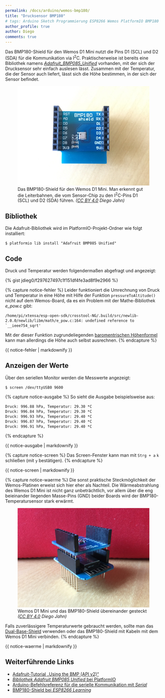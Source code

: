 ```yaml
---
permalink: /docs/arduino/wemos-bmp180/
title: "Drucksensor BMP180"
# tags: Arduino Sketch Programmierung ESP8266 Wemos PlatformIO BMP180
author_profile: true
author: Diego
comments: true
---
```

Das BMP180-Shield für den Wemos D1 Mini nutzt die Pins D1 (SCL) und D2 (SDA) für die Kommunikation via I<sup>2</sup>C. Praktischerweise ist bereits eine Bibliothek namens [*Adafruit_BMP085_Unified*](https://github.com/adafruit/Adafruit_BMP085_Unified) vorhanden, mit der sich der Drucksensor sehr einfach auslesen lässt. Zusammen mit der Temperatur, die der Sensor auch liefert, lässt sich die Höhe bestimmen, in der sich der Sensor befindet.

<figure>
    <a href="/assets/images/docs/wemos-d1-mini_bmp180-shield.jpg"><img src="/assets/images/docs/wemos-d1-mini_bmp180-shield.jpg" alt="Foto des BMP180-Shields."></a>
    <figcaption>
        Das BMP180-Shield für den Wemos D1 Mini. Man erkennt gut die Leiterbahnen, die vom Sensor-Chip zu den I<sup>2</sup>C-Pins D1 (SCL) und D2 (SDA) führen. <i>(<a href="https://creativecommons.org/licenses/by/4.0/">CC BY 4.0</a> Diego Jahn)</i>
    </figcaption>
</figure>

## Bibliothek

Die Adafruit-Bibliothek wird im PlatformIO-Projekt-Ordner wie folgt installiert:

    $ platformio lib install "Adafruit BMP085 Unified"

## Code

Druck und Temperatur werden folgendermaßen abgefragt und angezeigt:

{% gist jdieg0/f297627497c1f151df4fe3ad8f9e2966 %}

{% capture notice-fehler %}
Leider funktioniert die Umrechnung von Druck und Temperatur in eine Höhe mit Hilfe der Funktion ```pressureToAltitude()``` nicht auf dem Wemos-Board, da es ein Problem mit der Mathe-Bibliothek *e_pow.c* gibt:

```
/home/pi/xtensa/esp-open-sdk/crosstool-NG/.build/src/newlib-2.0.0/newlib/libm/math/e_pow.c:164: undefined reference to `__ieee754_sqrt'
```

Mit der dieser Funktion zugrundeliegenden [baromentrischen Höhenformel](https://de.wikipedia.org/wiki/Barometrische_Höhenformel) kann man allerdings die Höhe auch selbst ausrechnen.
{% endcapture %}
<div class="notice">
    {{ notice-fehler | markdownify }}
</div>

## Anzeigen der Werte

Über den seriellen Monitor werden die Messwerte angezeigt:

    $ screen /dev/ttyUSB0 9600

{% capture notice-ausgabe %}
So sieht die Ausgabe beispielsweise aus:

```
Druck: 996.88 hPa, Temperatur: 29.30 *C
Druck: 996.84 hPa, Temperatur: 29.30 *C
Druck: 996.93 hPa, Temperatur: 29.40 *C
Druck: 996.87 hPa, Temperatur: 29.40 *C
Druck: 996.91 hPa, Temperatur: 29.40 *C
```
{% endcapture %}
<div class="notice--success">
	{{ notice-ausgabe | markdownify }}
</div>

{% capture notice-screen %}
Das Screen-Fenster kann man mit ```Strg + a``` ```k``` schließen (mit ```y``` bestätigen).
{% endcapture %}
<div class="notice--info">
	{{ notice-screen | markdownify }}
</div>

{% capture notice-waerme %}
Die sonst praktische Steckmöglichkeit der Wemos-Platinen erweist sich hier eher als Nachteil. Die Wärmeabstrahlung des Wemos D1 Mini ist nicht ganz unbeträchtlich, vor allem über die eng beieinander liegenden Masse-Pins (GND) beider Boards wird der BMP180-Temperatursensor stark erwärmt.

<figure>
    <a href="/assets/images/docs/wemos-d1-mini_bmp180-shield_gesteckt.jpg"><img src="/assets/images/docs/wemos-d1-mini_bmp180-shield_gesteckt.jpg" alt="Foto des BMP180-Shields zusammengesteckt mit einem Wemos D1 Mini"></a>
    <figcaption>
       Wemos D1 Mini und das BMP180-Shield übereinander gesteckt <i>(<a href="https://creativecommons.org/licenses/by/4.0/">CC BY 4.0</a> Diego Jahn)</i>
    </figcaption>
</figure>

Falls zuverlässigere Temperaturwerte gebraucht werden, sollte man das [Dual-Base-Shield](https://wiki.wemos.cc/products:d1_mini_shields:dual_base) verwenden oder das BMP180-Shield mit Kabeln mit dem Wemos D1 Mini verbinden.
{% endcapture %}
<div class="notice--warning">
	{{ notice-waerme | markdownify }}
</div>

## Weiterführende Links

- [Adafruit-Tutorial „Using the BMP (API v2)“](https://learn.adafruit.com/bmp085/using-the-bmp085-api-v2)
- [*Bibliothek Adafruit BMP085 Unified* bei PlatformIO](http://platformio.org/lib/show/16/Adafruit%20BMP085%20Unified)
- [Arduino-Befehlsreferenz für die serielle Kommunikation mit *Serial*](https://www.arduino.cc/en/Reference/Serial)
- [BMP180-Shield bei *ESP8266 Learning*](http://www.esp8266learning.com/wemos-mini-bmp180-shield.php)
